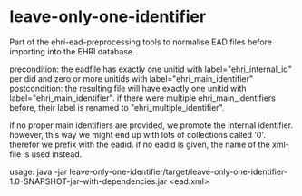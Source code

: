 leave-only-one-identifier
=========================

Part of the ehri-ead-preprocessing tools to normalise EAD files before importing into the EHRI database.

precondition: the eadfile has exactly one unitid with label="ehri_internal_id" per did and zero or more unitids with label="ehri_main_identifier"
postcondition: the resulting file will have exactly one unitid with label="ehri_main_identifier". if there were multiple ehri_main_identifiers before, their label is renamed to "ehri_multiple_identifier".

if no proper main identifiers are provided, we promote the internal identifier. however, this way we might end up with lots of collections called '0'. therefor we prefix with the eadid. if no eadid is given, the name of the xml-file is used instead.

usage:
java -jar leave-only-one-identifier/target/leave-only-one-identifier-1.0-SNAPSHOT-jar-with-dependencies.jar <ead.xml>
